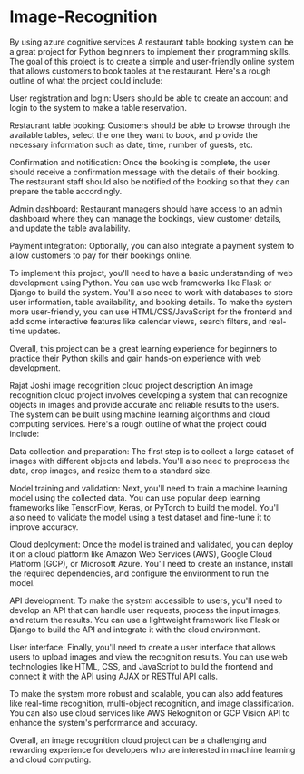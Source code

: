 # Image-Recognition
By using azure cognitive services A restaurant table booking system can be a great project for Python beginners to implement their programming skills. The goal of this project is to create a simple and user-friendly online system that allows customers to book tables at the restaurant. Here's a rough outline of what the project could include:

User registration and login: Users should be able to create an account and login to the system to make a table reservation.

Restaurant table booking: Customers should be able to browse through the available tables, select the one they want to book, and provide the necessary information such as date, time, number of guests, etc.

Confirmation and notification: Once the booking is complete, the user should receive a confirmation message with the details of their booking. The restaurant staff should also be notified of the booking so that they can prepare the table accordingly.

Admin dashboard: Restaurant managers should have access to an admin dashboard where they can manage the bookings, view customer details, and update the table availability.

Payment integration: Optionally, you can also integrate a payment system to allow customers to pay for their bookings online.

To implement this project, you'll need to have a basic understanding of web development using Python. You can use web frameworks like Flask or Django to build the system. You'll also need to work with databases to store user information, table availability, and booking details. To make the system more user-friendly, you can use HTML/CSS/JavaScript for the frontend and add some interactive features like calendar views, search filters, and real-time updates.

Overall, this project can be a great learning experience for beginners to practice their Python skills and gain hands-on experience with web development.

Rajat Joshi image recognition cloud project description An image recognition cloud project involves developing a system that can recognize objects in images and provide accurate and reliable results to the users. The system can be built using machine learning algorithms and cloud computing services. Here's a rough outline of what the project could include:

Data collection and preparation: The first step is to collect a large dataset of images with different objects and labels. You'll also need to preprocess the data, crop images, and resize them to a standard size.

Model training and validation: Next, you'll need to train a machine learning model using the collected data. You can use popular deep learning frameworks like TensorFlow, Keras, or PyTorch to build the model. You'll also need to validate the model using a test dataset and fine-tune it to improve accuracy.

Cloud deployment: Once the model is trained and validated, you can deploy it on a cloud platform like Amazon Web Services (AWS), Google Cloud Platform (GCP), or Microsoft Azure. You'll need to create an instance, install the required dependencies, and configure the environment to run the model.

API development: To make the system accessible to users, you'll need to develop an API that can handle user requests, process the input images, and return the results. You can use a lightweight framework like Flask or Django to build the API and integrate it with the cloud environment.

User interface: Finally, you'll need to create a user interface that allows users to upload images and view the recognition results. You can use web technologies like HTML, CSS, and JavaScript to build the frontend and connect it with the API using AJAX or RESTful API calls.

To make the system more robust and scalable, you can also add features like real-time recognition, multi-object recognition, and image classification. You can also use cloud services like AWS Rekognition or GCP Vision API to enhance the system's performance and accuracy.

Overall, an image recognition cloud project can be a challenging and rewarding experience for developers who are interested in machine learning and cloud computing.
